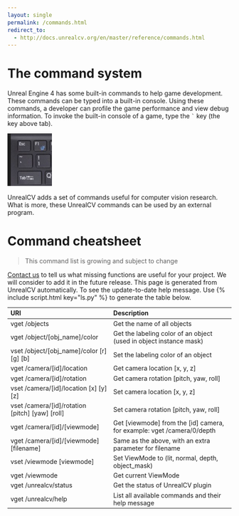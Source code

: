 ```yaml
---
layout: single
permalink: /commands.html
redirect_to:
  - http://docs.unrealcv.org/en/master/reference/commands.html
---
```

# The command system
<!-- Better help system -->

Unreal Engine 4 has some built-in commands to help game development. These commands can be typed into a built-in console. Using these commands, a developer can profile the game performance and view debug information.  To invoke the built-in console of a game, type the <code>&#96;</code> key (the key above tab).

<img src="/images/keyboard.png" width="100" alt="Key to invoke console">

UnrealCV adds a set of commands useful for computer vision research. What is more, these UnrealCV commands can be used by an external program.


# Command cheatsheet

<blockquote class='bg-warning'>
  This command list is growing and subject to change<br>
</blockquote>


[Contact us](/contact.html) to tell us what missing functions are useful for your project. We will consider to add it in the future release. This page is generated from UnrealCV automatically. To see the update-to-date help message.
Use {% include script.html key="ls.py" %} to generate the table below.

<!-- how to generate a tree -->

| URI                                                  | Description                                                |
|:-----------------------------------------------------|:-----------------------------------------------------------|
| vget /objects                                        | Get the name of all objects                                |
| vget /object/[obj_name]/color                        | Get the labeling color of an object (used in object instance mask)   |
| vset /object/[obj_name]/color [r] [g] [b]            | Set the labeling color of an object                        |
| vget /camera/[id]/location                           | Get camera location [x, y, z]                              |
| vget /camera/[id]/rotation                           | Get camera rotation [pitch, yaw, roll]                     |
| vset /camera/[id]/location [x] [y] [z]               | Set camera location [x, y, z]                              |
| vset /camera/[id]/rotation [pitch] [yaw] [roll]      | Set camera rotation [pitch, yaw, roll]                     |
| vget /camera/[id]/[viewmode]                         | Get [viewmode] from the [id] camera, for example: vget /camera/0/depth  |
| vget /camera/[id]/[viewmode] [filename]              | Same as the above, with an extra parameter for filename    |
| vset /viewmode [viewmode]                            | Set ViewMode to (lit, normal, depth, object_mask)          |
| vget /viewmode                                       | Get current ViewMode                                       |
| vget /unrealcv/status                                | Get the status of UnrealCV plugin                          |
| vget /unrealcv/help                                  | List all available commands and their help message         |
